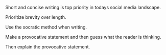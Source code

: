 Short and concise writing is top priority in todays social media landscape.

Prioritize brevity over length.

Use the socratic method when writing.

Make a provocative statement and then guess what the reader is thinking.

Then explain the provocative statement.
